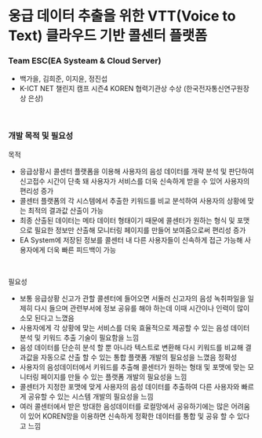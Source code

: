 # 웅급 데이터 추출을 위한 VTT(Voice to Text) 클라우드 기반 콜센터 플랫폼
### Team ESC(EA Systeam & Cloud Server)
- 백가을, 김희준, 이지윤, 정진섭
- K-ICT NET 챌린지 캠프 시즌4 KOREN 협력기관상 수상 (한국전자통신연구원장상 은상)

<br>

### 개발 목적 및 필요성
목적
- 응급상황시 콜센터 플랫폼을 이용해 사용자의 음성 데이터를 개략 분석 및 판단하여 신고접수 시간이 단축 돼 사용자가 서비스를 더욱 신속하게 받을 수 있어 사용자의 편리성 증가
- 콜센터 플랫폼의 각 시스템에서 추출한 키워드를 비교 분석하여 사용자의 상황에 맞는 최적의 결과값 산출이 가능
- 최종 산출된 데이터는 메타 데이터 형태이기 때문에 콜센터가 원하는 형식 및 포맷으로 필요한 정보만 산출해 모니터링 페이지를 만들어 보여줌으로써 편리성 증가
- EA System에 저장된 정보를 콜센터 내 다른 사용자들이 신속하게 접근 가능해 사용자에게 더욱 빠른 피드백이 가능 

<br>

필요성
- 보통 응급상황 신고가 관할 콜센터에 들어오면 서둘러 신고자의 음성 녹취파일을 일제히 다시 들으며 관련부서에 정보 공유를 해야 하는데 이때 시간이나 인력이 많이 소모 된다고 느꼈음
- 사용자에게 각 상황에 맞는 서비스를 더욱 효율적으로 제공할 수 있는 음성 데이터 분석 및 키워드 추출 기술이 필요함을 느낌
- 음성 데이터를 단순히 분석 할 뿐 아니라 텍스트로 변환해 다시 키워드를 비교해 결과값을 자동으로 산출 할 수 있는 통합 플랫폼 개발의 필요성을 느꼈음 정확성
- 사용자의 음성데이터에서 키워드를 추출해 콜센터가 원하는 형태 및 포맷에 맞는 모니터링 페이지를 만들 수 있는 플랫폼 개발의 필요성을 느낌
- 콜센터가 지정한 포맷에  맞게 사용자의 음성 데이터를 추출하여 다른 사용자와 빠르게 공유할 수 있는 시스템 개발의 필요성을 느낌
- 여러 콜센터에서 받은 방대한 음성데이터를 로컬망에서 공유하기에는 많은 어려움이 있어 KOREN망을 이용하면 신속하게 정확한 데이터를 통합 및 공유 할 수 있다고 느낌
